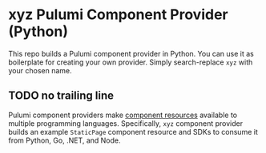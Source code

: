# xyz Pulumi Component Provider (Python)

This repo builds a Pulumi component provider in Python. You can use it
as boilerplate for creating your own provider. Simply search-replace
`xyz` with your chosen name.

## TODO no trailing line

Pulumi component providers make
[component resources](https://www.pulumi.com/docs/intro/concepts/resources/#components)
available to multiple programming languages. Specifically, `xyz`
component provider builds an example `StaticPage` component resource
and SDKs to consume it from Python, Go, .NET, and Node.
